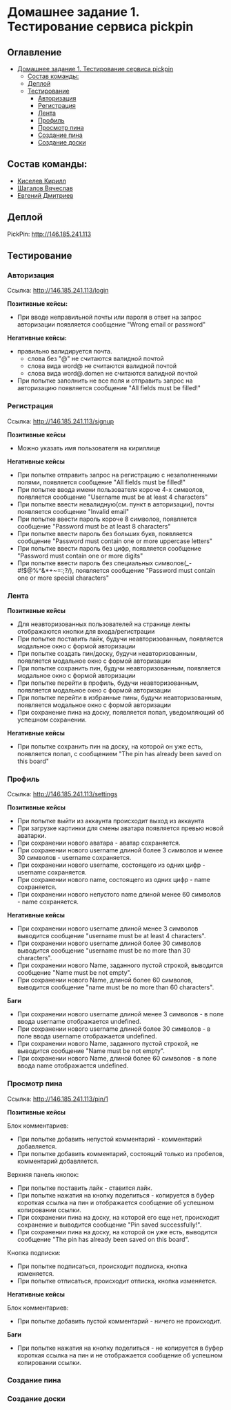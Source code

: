 # Домашнее задание 1. Тестирование сервиса pickpin

<!--toc:start-->

## Оглавление

- [Домашнее задание 1. Тестирование сервиса pickpin](#домашнее-задание-1-тестирование-сервиса-pickpin)
    - [Состав команды:](#состав-команды)
    - [Деплой](#деплой)
    - [Тестирование](#тестирование)
        - [Авторизация](#авторизация)
        - [Регистрация](#регистрация)
        - [Лента](#лента)
        - [Профиль](#профиль)
        - [Просмотр пина](#просмотр-пина)
        - [Cоздание пина](#cоздание-пина)
        - [Создание доски](#создание-доски)

## Состав команды:

- [Киселев Кирилл](https://github.com/t1d333)
- [Шагалов Вячеслав](https://github.com/SlavaShagalov)
- [Евгений Дмитриев](https://github.com/UjinIaly)

## Деплой

PickPin: http://146.185.241.113

## Тестирование

### Авторизация

Ссылка: http://146.185.241.113/login

**Позитивные кейсы:**

- При вводе неправильной почты или пароля в ответ на запрос авторизации появляется сообщение "Wrong email or password"

**Негативные кейсы:**

- правильно валидируется почта.
    - слова без "@" не считаются валидной почтой
    - слова вида word@ не считаются валидной почтой
    - слова вида word@.domen не считаются валидной почтой
- При попытке заполнить не все поля и отправить запрос на авторизацию появляется сообщение "All fields must be filled!"

### Регистрация

Ссылка: http://146.185.241.113/signup

**Позитивные кейсы**

- Можно указать имя пользователя на кириллице

**Негативные кейсы**

- При попытке отправить запрос на регистрацию с незаполненными полями, появляется сообщение "All fields must be filled!"
- При попытке ввода имени пользователя короче 4-х символов, появляется сообщение "Username must be at least 4
  characters"
- При попытке ввести невалидную(см. пункт в авторизации), почты появляется сообщение "Invalid email"
- При попытке ввести пароль короче 8 символов, появляется сообщение "Password must be at least 8 characters"
- При попытке ввести пароль без больших букв, появляется сообщение "Password must contain one or more uppercase letters"
- При попытке ввести пароль без цифр, появляется сообщение "Password must contain one or more digits"
- При попытке ввести пароль без специальных символов(\_\-#!$@%^&\*+~=:;?/), появляется сообщение "Password must contain
  one or more special characters"

### Лента

**Позитивные кейсы**

- Для неавторизованных пользователей на странице ленты отображаются кнопки для входа/регистрации
- При попытке поставить лайк, будучи неавторизованным, появляется модальное окно с формой авторизации
- При попытке создать пин/доску, будучи неавторизованным, появляется модальное окно с формой авторизации
- При попытке сохранить пин, будучи неавторизованным, появляется модальное окно с формой авторизации
- При попытке перейти в профиль, будучи неавторизованным, появляется модальное окно с формой авторизации
- При попытке перейти в избранные пины, будучи неавторизованным, появляется модальное окно с формой авторизации
- При сохранение пина на доску, появляется попап, уведомляющий об успешном сохранении.

**Негативные кейсы**

- При попытке сохранить пин на доску, на которой он уже есть, появляется попап, с сообщением "The pin has already been
  saved on this board"

### Профиль

Ссылка: http://146.185.241.113/settings

**Позитивные кейсы**

- При попытке выйти из аккаунта происходит выход из аккаунта
- При загрузке картинки для смены аватара появляется превью новой аватарки.
- При сохранении нового аватара - аватар сохраняется.
- При сохранении нового username длиной более 3 символов и менее 30 символов - username сохраняется.
- При сохранении нового username, состоящего из одних цифр - username сохраняется.
- При сохранении нового name, состоящего из одних цифр - name сохраняется.
- При сохранении нового непустого name длиной менее 60 символов - name сохраняется.

**Негативные кейсы**

- При сохранении нового username длиной менее 3 символов выводится сообщение "username must be at least 4 characters".
- При сохранении нового username длиной более 30 символов выводится сообщение "username must be no more than 30
  characters".
- При сохранении нового Name, заданного пустой строкой, выводится сообщение "Name must be not empty".
- При сохранении нового Name, длиной более 60 символов, выводится сообщение "name must be no more than 60 characters".

**Баги**

- При сохранении нового username длиной менее 3 символов - в поле ввода username отображается undefined.
- При сохранении нового username длиной более 30 символов - в поле ввода username отображается undefined.
- При сохранении нового Name, заданного пустой строкой, не выводится сообщение "Name must be not empty".
- При сохранении нового Name, длиной более 60 символов - в поле ввода name отображается undefined.

### Просмотр пина

Ссылка: http://146.185.241.113/pin/1

**Позитивные кейсы**

Блок комментариев:

- При попытке добавить непустой комментарий - комментарий добавляется.
- При попытке добавить комментарий, состоящий только из пробелов, комментарий добавляется.

Верхняя панель кнопок:

- При попытке поставить лайк - ставится лайк.
- При попытке нажатия на кнопку поделиться - копируется в буфер короткая ссылка на пин и отображается сообщение об
  успешном копировании ссылки.
- При сохранении пина на доску, на которой его еще нет, происходит сохранение и выводится сообщение "Pin saved
  successfully!".
- При сохранении пина на доску, на которой он уже есть, выводится сообщение "The pin has already been saved on this
  board".

Кнопка подписки:

- При попытке подписаться, происходит подписка, кнопка изменяется.
- При попытке отписаться, происходит отписка, кнопка изменяется.

**Негативные кейсы**

Блок комментариев:

- При попытке добавить пустой комментарий - ничего не происходит.

**Баги**

- При попытке нажатия на кнопку поделиться - не копируется в буфер короткая ссылка на пин и не отображается сообщение об
  успешном копировании ссылки.

### Cоздание пина

### Создание доски
